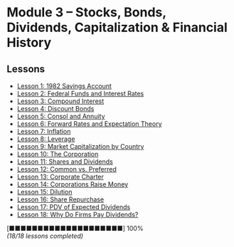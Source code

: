 # Module 3 – Stocks, Bonds, Dividends, Capitalization & Financial History

## Lessons
- [Lesson 1: 1982 Savings Account](lesson_1_1982_savings_account.md)
- [Lesson 2: Federal Funds and Interest Rates](lesson_2_federal_funds_interest_rates.md)
- [Lesson 3: Compound Interest](lesson_3_compound_interest.md)
- [Lesson 4: Discount Bonds](lesson_4_discount_bonds.md)
- [Lesson 5: Consol and Annuity](lesson_5_consol_annuity.md)
- [Lesson 6: Forward Rates and Expectation Theory](lesson_6_forward_rates_expectation_theory.md)
- [Lesson 7: Inflation](lesson_7_inflation.md)
- [Lesson 8: Leverage](lesson_8_leverage.md)
- [Lesson 9: Market Capitalization by Country](lesson_9_market_capitalization_by_country.md)
- [Lesson 10: The Corporation](lesson_10_the_corporation.md)
- [Lesson 11: Shares and Dividends](lesson_11_shares_and_dividends.md)
- [Lesson 12: Common vs. Preferred](lesson_12_common_vs_preferred.md)
- [Lesson 13: Corporate Charter](lesson_13_corporate_charter.md)
- [Lesson 14: Corporations Raise Money](lesson_14_corporations_raise_money.md)
- [Lesson 15: Dilution](lesson_15_dilution.md)
- [Lesson 16: Share Repurchase](lesson_16_share_repurchase.md)
- [Lesson 17: PDV of Expected Dividends](lesson_17_pdv_expected_dividends.md)
- [Lesson 18: Why Do Firms Pay Dividends?](lesson_18_why_do_firms_pay_dividends.md)

[■■■■■■■■■■■■■■■■■■■■] 100%  
*(18/18 lessons completed)*

